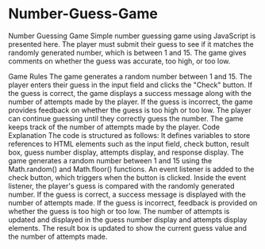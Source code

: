 # Number-Guess-Game
Number Guessing Game
Simple number guessing game using JavaScript is presented here. The player must submit their guess to see if it matches the randomly generated number, which is between 1 and 15. The game gives comments on whether the guess was accurate, too high, or too low.

Game Rules
The game generates a random number between 1 and 15.
The player enters their guess in the input field and clicks the "Check" button.
If the guess is correct, the game displays a success message along with the number of attempts made by the player.
If the guess is incorrect, the game provides feedback on whether the guess is too high or too low.
The player can continue guessing until they correctly guess the number.
The game keeps track of the number of attempts made by the player.
Code Explanation
The code is structured as follows:
It defines variables to store references to HTML elements such as the input field, check button, result box, guess number display, attempts display, and response display.
The game generates a random number between 1 and 15 using the Math.random() and Math.floor() functions.
An event listener is added to the check button, which triggers when the button is clicked.
Inside the event listener, the player's guess is compared with the randomly generated number.
If the guess is correct, a success message is displayed with the number of attempts made.
If the guess is incorrect, feedback is provided on whether the guess is too high or too low.
The number of attempts is updated and displayed in the guess number display and attempts display elements.
The result box is updated to show the current guess value and the number of attempts made.
